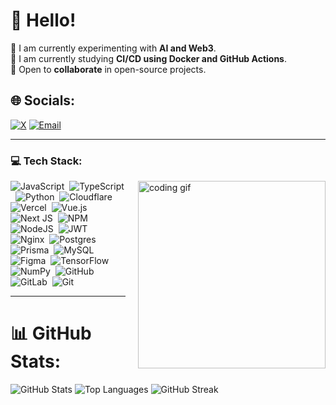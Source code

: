 # 💫 Hello!
  🔭 I am currently experimenting with **AI and Web3**.<br>  🌱 I am currently studying **CI/CD using Docker and GitHub Actions**.<br>  👯 Open to **collaborate** in open-source projects.


## 🌐 Socials:
[![X](https://img.shields.io/badge/X-black?logo=X&logoColor=white)](https://x.com/eldablo) 
[![Email](https://img.shields.io/badge/Email-D14836?logo=gmail&logoColor=white)](mailto:rafirizqullah4@gmail.com) 

---

### 💻 Tech Stack:
<img src="https://i.gifer.com/2vDa.gif" alt="coding gif" align="right" style="float: right; margin-left: 20px;" width="300px"/>

![JavaScript](https://img.shields.io/badge/JavaScript-F7DF1E?logo=javascript&logoColor=black)&nbsp;
![TypeScript](https://img.shields.io/badge/TypeScript-007ACC?logo=typescript&logoColor=white)&nbsp;
![Python](https://img.shields.io/badge/Python-3670A0?logo=python&logoColor=ffdd54)&nbsp;
![Cloudflare](https://img.shields.io/badge/Cloudflare-F38020?logo=Cloudflare&logoColor=white)
<br/>
![Vercel](https://img.shields.io/badge/Vercel-000000?logo=vercel&logoColor=white)&nbsp;
![Vue.js](https://img.shields.io/badge/Vue.js-35495E?logo=vuedotjs&logoColor=4FC08D)&nbsp;
![Next JS](https://img.shields.io/badge/Next.js-black?logo=next.js&logoColor=white)&nbsp;
![NPM](https://img.shields.io/badge/NPM-CB3837?logo=npm&logoColor=white)
<br/>
![NodeJS](https://img.shields.io/badge/Node.js-6DA55F?logo=node.js&logoColor=white)&nbsp;
![JWT](https://img.shields.io/badge/JWT-black?logo=JSON%20web%20tokens)&nbsp;
![Nginx](https://img.shields.io/badge/Nginx-009639?logo=nginx&logoColor=white)&nbsp;
![Postgres](https://img.shields.io/badge/Postgres-316192?logo=postgresql&logoColor=white)
<br/>
![Prisma](https://img.shields.io/badge/Prisma-3982CE?logo=Prisma&logoColor=white)&nbsp;
![MySQL](https://img.shields.io/badge/MySQL-4479A1?logo=mysql&logoColor=white)&nbsp;
![Figma](https://img.shields.io/badge/Figma-F24E1E?logo=figma&logoColor=white)&nbsp;
![TensorFlow](https://img.shields.io/badge/TensorFlow-FF6F00?logo=TensorFlow&logoColor=white)
<br/>
![NumPy](https://img.shields.io/badge/NumPy-013243?logo=numpy&logoColor=white)&nbsp;
![GitHub](https://img.shields.io/badge/GitHub-121011?logo=github&logoColor=white)&nbsp;
![GitLab](https://img.shields.io/badge/GitLab-181717?logo=gitlab&logoColor=white)&nbsp;
![Git](https://img.shields.io/badge/Git-F05033?logo=git&logoColor=white)


---
# 📊 GitHub Stats:
<img src="https://github-readme-stats.vercel.app/api?username=rarizqullah&theme=dark&hide_border=false&include_all_commits=false&count_private=false" alt="GitHub Stats" />
<img src="https://github-readme-stats.vercel.app/api/top-langs/?username=rarizqullah&theme=dark&hide_border=false&include_all_commits=false&count_private=false&layout=compact" alt="Top Languages" />
<img src="https://nirzak-streak-stats.vercel.app/?user=rarizqullah&theme=dark&hide_border=false" alt="GitHub Streak" />
